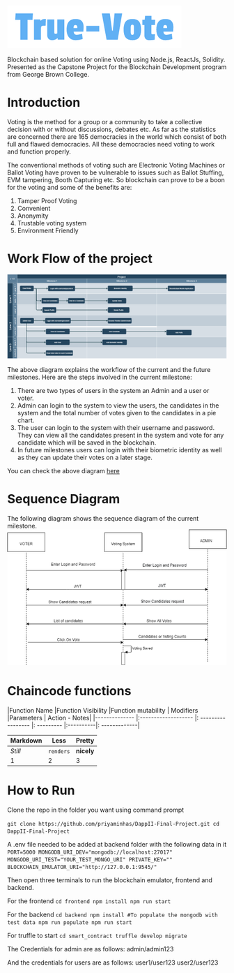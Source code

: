 ![alt text](https://github.com/priyaminhas/DappII-Final-Project/blob/master/frontend/src/logo.png)

Blockchain based solution for online Voting using Node.js, ReactJs, Solidity. Presented as the Capstone Project for the Blockchain Development program from George Brown College.

# Introduction #
Voting is the method for a group or a community to take a collective decision with or without discussions, debates etc. As far as the statistics are concerned there are 165 democracies in the world which consist of both full and flawed democracies. All these democracies need voting to work and function properly. 

The conventional methods of voting such are Electronic Voting Machines or Ballot Voting have proven to be vulnerable to issues such as Ballot Stuffing, EVM tampering, Booth Capturing etc. So blockchain can prove to be a boon for the voting and some of the benefits are:
1. Tamper Proof Voting
2. Convenient 
3. Anonymity
4. Trustable voting system
5. Environment Friendly  

# Work Flow of the project #

![flowdiagram](https://github.com/priyaminhas/DappII-Final-Project/blob/master/project_documents/flowchart_milestone.png) 

The above diagram explains the workflow of the current and the future milestones. Here are the steps involved in the current milestone:
1. There are two types of users in the system an Admin and a user or voter.
2. Admin can login to the system to view the users, the candidates in the system and the total number of votes given to the candidates in a pie chart.
3. The user can login to the system with their username and password. They can view all the candidates present in the system and vote for any candidate which will be saved in the blockchain.
4. In future milestones users can login with their biometric identity as well as they can update their votes on a later stage.

You can check the above diagram [here](https://github.com/priyaminhas/DappII-Final-Project/blob/master/project_documents/flowchart_milestone.png)

# Sequence Diagram #
The following diagram shows the sequence diagram of the current milestone.
![Sequence_Diagram](https://github.com/priyaminhas/DappII-Final-Project/blob/master/project_documents/Sequence_diagram_voting.png) 

# Chaincode functions #

|Function Name	|Function Visibility	|Function mutability |	Modifiers	|Parameters	| Action - Notes|
|-------------- |:------------------- |: ----------------- |: --------- |:----------|: -------------|

Markdown | Less | Pretty
--- | --- | ---
*Still* | `renders` | **nicely**
1 | 2 | 3

# How to Run #
Clone the repo in the folder you want using command prompt

`git clone https://github.com/priyaminhas/DappII-Final-Project.git
cd  DappII-Final-Project`

A .env file needed to be added at backend folder with the following data in it
`PORT=5000
MONGODB_URI_DEV="mongodb://localhost:27017"
MONGODB_URI_TEST="YOUR_TEST_MONGO_URI"
PRIVATE_KEY=""
BLOCKCHAIN_EMULATOR_URI="http://127.0.0.1:9545/"
`

Then open three terminals to run the blockchain emulator, frontend and backend.

For the frontend
`cd frontend
npm install
npm run start`

For the backend
`cd backend
npm install
#To populate the mongodb with test data
npm run populate
npm run start`

For truffle to start
`cd smart_contract
truffle develop
migrate`


The Credentials for admin are as follows:
admin/admin123

And the credentials for users are as follows:
user1/user123
user2/user123

